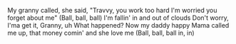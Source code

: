 My granny called, she said, "Travvy, you work too hard
I'm worried you forget about me"
(Ball, ball, ball)
I'm fallin' in and out of clouds
Don't worry, I'ma get it, Granny, uh
What happened? Now my daddy happy
Mama called me up, that money comin' and she love me
(Ball, ball, ball in, in)
